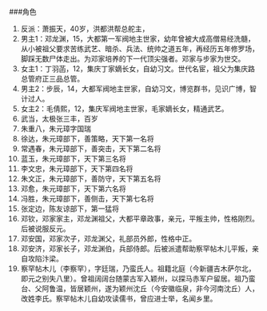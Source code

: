###角色
1. 反派：萧振天，40岁，洪都洪帮总舵主，
2. 男主1：邓龙渊，15，大都第一军阀地主世家，幼年曾被大成高僧易经洗髓，从小被祖父要求苦练武艺、暗杀、兵法、统帅之道五年，再经历五年修罗场，脚踩无数尸体走出。为邓家培养的下一代顶尖强者。邓家与步家为世交。
3. 女主1：丁羽菡，12，集庆丁家嫡长女，自幼习文。世代名宦，祖父为集庆路总管府正三品总管。
4. 男主2：步辰，14，大都军阀地主世家，自幼习文，博览群书，见识广博，智计过人。
5. 女主2：毛倩熙，12，集庆军阀地主世家，毛家嫡长女，精通武艺。
6. 武当，太极张三丰，百岁
7. 朱重八，朱元璋字国瑞
8. 徐达，朱元璋部下，善策略，天下第一名将
9. 常遇春，朱元璋部下，善突击，天下第二名将
10. 蓝玉，朱元璋部下，天下第三名将
11. 李文忠，朱元璋部下，天下第四名将
12. 朱文正，朱元璋部下，善防守，天下第五名将
13. 邓愈，朱元璋部下，天下第六名将
14. 冯胜，朱元璋部下，善侧击，天下第七名将
15. 张定边，陈友谅部下，第一猛将
16. 邓钦，邓家家主，邓龙渊祖父，大都平章政事，亲元，平叛主帅，性格刚烈。后被说服反元。
17. 邓安国，邓家次子，邓龙渊父，礼部员外郎，性格中正。
18. 邓安济，邓家长子，邓龙渊伯，兵部侍郎。后被派遣帮助察罕帖木儿平叛，亲自攻陷汴梁。
19. 察罕帖木儿（李察罕），字廷瑞，乃蛮氏人。祖籍北庭（今新疆吉木萨尔北，即元之别失八里）。曾祖阔阔台随蒙古军入颖州，以探马赤军户留居。祖乃蛮台、父阿鲁温，皆居颖州，遂为颖州沈丘（今安徽临泉，非今河南沈丘）人，改姓李氏。察罕帖木儿自幼攻读儒书，曾应进士举，名闻乡里。
